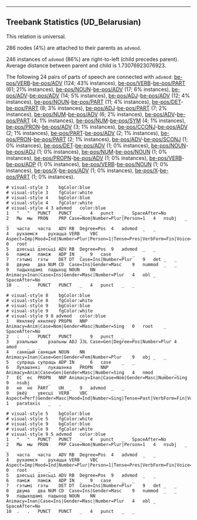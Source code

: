 

--------------------------------------------------------------------------------

## Treebank Statistics (UD_Belarusian)

This relation is universal.

286 nodes (4%) are attached to their parents as `advmod`.

246 instances of `advmod` (86%) are right-to-left (child precedes parent).
Average distance between parent and child is 1.73076923076923.

The following 24 pairs of parts of speech are connected with `advmod`: [be-pos/VERB]()-[be-pos/ADV]() (124; 43% instances), [be-pos/VERB]()-[be-pos/PART]() (61; 21% instances), [be-pos/NOUN]()-[be-pos/ADV]() (17; 6% instances), [be-pos/ADV]()-[be-pos/ADV]() (14; 5% instances), [be-pos/ADJ]()-[be-pos/ADV]() (12; 4% instances), [be-pos/NOUN]()-[be-pos/PART]() (11; 4% instances), [be-pos/DET]()-[be-pos/PART]() (8; 3% instances), [be-pos/ADJ]()-[be-pos/PART]() (7; 2% instances), [be-pos/NUM]()-[be-pos/ADV]() (6; 2% instances), [be-pos/ADV]()-[be-pos/PART]() (4; 1% instances), [be-pos/NUM]()-[be-pos/SYM]() (4; 1% instances), [be-pos/PRON]()-[be-pos/ADV]() (3; 1% instances), [be-pos/CCONJ]()-[be-pos/ADV]() (2; 1% instances), [be-pos/PART]()-[be-pos/ADV]() (2; 1% instances), [be-pos/PRON]()-[be-pos/PART]() (2; 1% instances), [be-pos/ADV]()-[be-pos/SCONJ]() (1; 0% instances), [be-pos/DET]()-[be-pos/ADV]() (1; 0% instances), [be-pos/NOUN]()-[be-pos/ADJ]() (1; 0% instances), [be-pos/NUM]()-[be-pos/NOUN]() (1; 0% instances), [be-pos/PROPN]()-[be-pos/ADV]() (1; 0% instances), [be-pos/VERB]()-[be-pos/ADP]() (1; 0% instances), [be-pos/VERB]()-[be-pos/NOUN]() (1; 0% instances), [be-pos/X]()-[be-pos/ADV]() (1; 0% instances), [be-pos/X]()-[be-pos/PART]() (1; 0% instances).


~~~ conllu
# visual-style 3	bgColor:blue
# visual-style 3	fgColor:white
# visual-style 4	bgColor:blue
# visual-style 4	fgColor:white
# visual-style 4 3 advmod	color:blue
1	"	"	PUNCT	PUNCT	_	4	punct	_	SpaceAfter=No
2	Мы	мы	PRON	PRP	Case=Nom|Number=Plur|Person=1	4	nsubj	_	_
3	часта	часта	ADV	RB	Degree=Pos	4	advmod	_	_
4	рухаемся	рухацца	VERB	VBC	Aspect=Imp|Mood=Ind|Number=Plur|Person=1|Tense=Pres|VerbForm=Fin|Voice=Mid	0	root	_	_
5	дзесьці	дзесьці	ADV	RB	Degree=Pos	9	advmod	_	_
6	паміж	паміж	ADP	IN	_	9	case	_	_
7	гэтымі	гэты	DET	DT	Case=Ins|Number=Plur	9	det	_	_
8	двума	два	NUM	CD	Case=Ins|Gender=Masc	9	nummod	_	_
9	падыходамі	падыход	NOUN	NN	Animacy=Inan|Case=Ins|Gender=Masc|Number=Plur	4	obl	_	SpaceAfter=No
10	.	.	PUNCT	PUNCT	_	4	punct	_	_

~~~


~~~ conllu
# visual-style 8	bgColor:blue
# visual-style 8	fgColor:white
# visual-style 9	bgColor:blue
# visual-style 9	fgColor:white
# visual-style 9 8 advmod	color:blue
1	Някляеў	някляеў	PROPN	NNP	Animacy=Anim|Case=Nom|Gender=Masc|Number=Sing	0	root	_	SpaceAfter=No
2	:	:	PUNCT	PUNCT	_	9	punct	_	_
3	рэальных	рэальны	ADJ	JJL	Case=Gen|Degree=Pos|Number=Plur	4	amod	_	_
4	санкцый	санкцыя	NOUN	NN	Animacy=Inan|Case=Gen|Gender=Fem|Number=Plur	9	obj	_	_
5	супраць	супраць	ADP	IN	_	6	case	_	_
6	Лукашэнкі	лукашэнка	PROPN	NNP	Animacy=Anim|Case=Gen|Gender=Masc|Number=Sing	4	nmod	_	_
7	ЕС	ес	PROPN	NNP	Animacy=Inan|Case=Nom|Gender=Masc|Number=Sing	9	nsubj	_	_
8	не	не	PART	UH	_	9	advmod	_	_
9	ўвёў	увесці	VERB	VBC	Aspect=Perf|Gender=Masc|Mood=Ind|Number=Sing|Tense=Past|VerbForm=Fin|Voice=Act	1	parataxis	_	_

~~~


~~~ conllu
# visual-style 5	bgColor:blue
# visual-style 5	fgColor:white
# visual-style 9	bgColor:blue
# visual-style 9	fgColor:white
# visual-style 9 5 advmod	color:blue
1	"	"	PUNCT	PUNCT	_	4	punct	_	SpaceAfter=No
2	Мы	мы	PRON	PRP	Case=Nom|Number=Plur|Person=1	4	nsubj	_	_
3	часта	часта	ADV	RB	Degree=Pos	4	advmod	_	_
4	рухаемся	рухацца	VERB	VBC	Aspect=Imp|Mood=Ind|Number=Plur|Person=1|Tense=Pres|VerbForm=Fin|Voice=Mid	0	root	_	_
5	дзесьці	дзесьці	ADV	RB	Degree=Pos	9	advmod	_	_
6	паміж	паміж	ADP	IN	_	9	case	_	_
7	гэтымі	гэты	DET	DT	Case=Ins|Number=Plur	9	det	_	_
8	двума	два	NUM	CD	Case=Ins|Gender=Masc	9	nummod	_	_
9	падыходамі	падыход	NOUN	NN	Animacy=Inan|Case=Ins|Gender=Masc|Number=Plur	4	obl	_	SpaceAfter=No
10	.	.	PUNCT	PUNCT	_	4	punct	_	_

~~~


